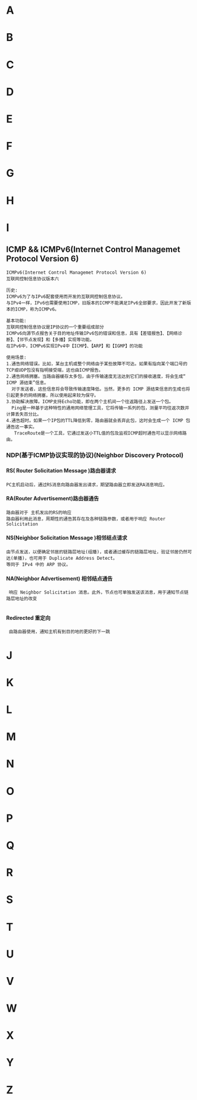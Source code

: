 # A
# B
# C
# D
# E
# F
# G
# H
# I

## ICMP && ICMPv6(Internet Control Managemet Protocol Version 6)
```
ICMPv6(Internet Control Managemet Protocol Version 6)
互联网控制信息协议版本六

历史:
ICMPv6为了与IPv6配套使用而开发的互联网控制信息协议。
与IPv4一样，IPv6也需要使用ICMP，旧版本的ICMP不能满足IPv6全部要求，因此开发了新版本的ICMP，称为ICMPv6。

基本功能:
互联网控制信息协议是IP协议的一个重要组成部分
ICMPv6向源节点报告关于目的地址传输IPv6包的错误和信息，具有【差错报告】、【网络诊断】、【邻节点发现】和【多播】实现等功能。
在IPv6中，ICMPv6实现IPv4中【ICMP】、【ARP】和【IGMP】的功能

使用场景:
1.通告网络错误。比如，某台主机或整个网络由于某些故障不可达。如果有指向某个端口号的TCP或UDP包没有指明接受端，这也由ICMP报告。
2.通告网络拥塞。当路由器缓存太多包，由于传输速度无法达到它们的接收速度，将会生成“ ICMP 源结束”信息。
  对于发送者，这些信息将会导致传输速度降低。当然，更多的 ICMP 源结束信息的生成也将引起更多的网络拥塞，所以使用起来较为保守。
3.协助解决故障。ICMP支持Echo功能，即在两个主机间一个往返路径上发送一个包。
  Ping是一种基于这种特性的通用网络管理工具，它将传输一系列的包，测量平均往返次数并计算丢失百分比。
4.通告超时。如果一个IP包的TTL降低到零，路由器就会丢弃此包，这时会生成一个 ICMP 包通告这一事实。
   TraceRoute是一个工具，它通过发送小TTL值的包及监视ICMP超时通告可以显示网络路由。

```

### NDP(基于ICMP协议实现的协议)(Neighbor Discovery Protocol)

#### RS( Router Solicitation Message )路由器请求
```
PC主机启动后，通过RS消息向路由器发出请求，期望路由器立即发送RA消息响应。

```

#### RA(Router Advertisement)路由器通告
```
路由器对于 主机发出的RS的响应  
路由器利用此消息，周期性的通告其存在及各种链路参数，或者用于响应 Router Solicitation

```


#### NS(Neighbor Solicitation Message )相邻结点请求
```
由节点发送，以便确定邻居的链路层地址(组播)，或者通过缓存的链路层地址，验证邻居仍然可达(单播)，也可用于 Duplicate Address Detect。
等同于 IPv4 中的 ARP 协议。

```

#### NA(Neighbor Advertisement) 相邻结点通告
```
 响应 Neighbor Solicitation 消息。此外，节点也可单独发送该消息，用于通知节点链路层地址的改变


```

#### Redirected 重定向
```
 由路由器使用，通知主机有到目的地的更好的下一跳

```
# J
# K
# L
# M
# N
# O
# P
# Q
# R
# S
# T
# U
# V
# W
# X
# Y
# Z